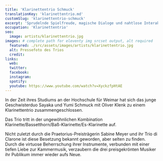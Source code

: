 ```yaml
---
title: 'Klarinettentrio Schmuck'
translationKey: 'klarinettentrio.md'
customSlug: 'klarinettentrio-schmuck'
excerpt: 'Sprudelnde Spielfreude, magische Dialoge und nahtlose Interaktion kommen bei diesen Musikern zusammen. Das Programm des Trios reicht von klassischer Musik über Jazz bis hin zu moderner Musik. '
occupation: 'Klarinettentrio'
seo:
  image: artists/klarinettentrio.jpg
images: # complete path for eleventy img srcset output, alt required
  featured: ./src/assets/images/artists/klarinettentrio.jpg
  alt: Pressefoto des Trios
  credit:
links:
  web:
  twitter:
  facebook:
  instagram:
  spotify:
  youtube: https://www.youtube.com/watch?v=XyckzfpHtAE
---
```


In der Zeit ihres Studiums an der Hochschule für Weimar hat sich das junge Geschwisterduo Sayaka und Yumi Schmuck mit Oliver Klenk zu einem Klarinettentrio zusammengeschlossen.

Das Trio tritt in der ungewöhnlichen Kombination Klarinette/Bassetthorn/Baß-Klarinette/Es-Klarinette auf.

Nicht zuletzt durch die Praetorius-Preisträgerin Sabine Meyer und ihr Trio di Clarone ist diese Besetzung bekannt geworden, aber selten zu finden. Durch die virtuose Beherrschung ihrer Instrumente, verbunden mit einer tiefen Liebe zur Kammermusik, verzaubern die drei preisgekrönten Musiker ihr Publikum immer wieder aufs Neue.
